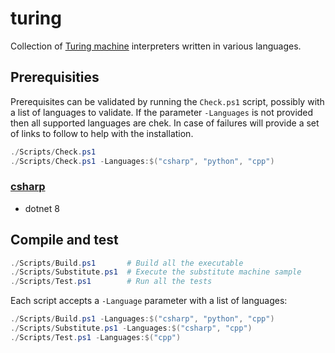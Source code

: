 # turing
Collection of [Turing machine](https://en.wikipedia.org/wiki/Turing_machine) interpreters written in various languages.

## Prerequisities
Prerequisites can be validated by running the `Check.ps1` script, possibly with a list of languages to validate. If the parameter `-Languages` is not provided then all supported languages are chek. In case of failures will provide a set of links to follow to help with the installation.
```powershell
./Scripts/Check.ps1
./Scripts/Check.ps1 -Languages:$("csharp", "python", "cpp")
```

### [csharp](https://github.com/sanelli/turing/tree/main/csharp)
- dotnet 8

## Compile and test
```powershell
./Scripts/Build.ps1       # Build all the executable
./Scripts/Substitute.ps1  # Execute the substitute machine sample
./Scripts/Test.ps1        # Run all the tests
```

Each script accepts a `-Language` parameter with a list of languages:
```powershell
./Scripts/Build.ps1 -Languages:$("csharp", "python", "cpp")
./Scripts/Substitute.ps1 -Languages:$("csharp", "cpp")
./Scripts/Test.ps1 -Languages:$("cpp")
```